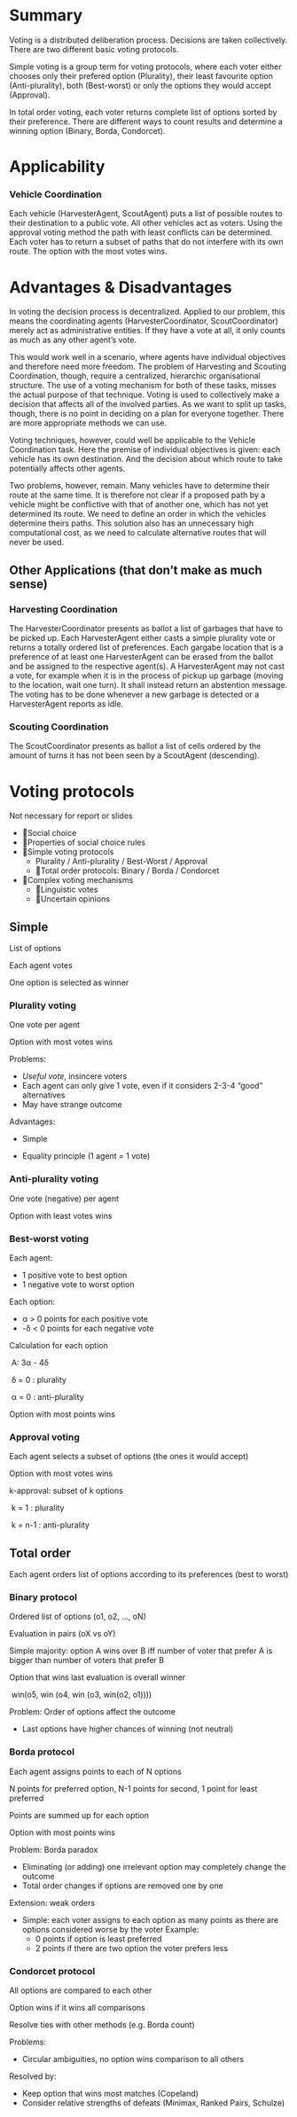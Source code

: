 # Summary

Voting is a distributed deliberation process. Decisions are taken collectively. There are two different basic voting protocols. 

Simple voting is a group term for voting protocols, where each voter either chooses only their prefered option (Plurality), their least favourite option (Anti-plurality), both (Best-worst) or only the options they would accept (Approval).

In total order voting, each voter returns complete list of options sorted by their preference. There are different ways to count results and determine a winning option (Binary, Borda, Condorcet).



# Applicability

### Vehicle Coordination

Each vehicle (HarvesterAgent, ScoutAgent) puts a list of possible routes to their destination to a public vote. All other vehicles act as voters. Using the approval voting method the path with least conflicts can be determined. Each voter has to return a subset of paths that do not interfere with its own route. The option with the most votes wins.



# Advantages & Disadvantages

In voting the decision process is decentralized. Applied to our problem, this means the coordinating agents (HarvesterCoordinator, ScoutCoordinator) merely act as administrative entities. If they have a vote at all, it only counts as much as any other agent’s vote. 

This would work well in a scenario, where agents have individual objectives and therefore need more freedom. The problem of Harvesting and Scouting Coordination, though, require a centralized, hierarchic organisational structure. The use of a voting mechanism for both of these tasks, misses the actual purpose of that technique. Voting is used to collectively make a decision that affects all of the involved parties. As we want to split up tasks, though, there is no point in deciding on a plan for everyone together. There are more appropriate methods we can use.

Voting techniques, however, could well be applicable to the Vehicle Coordination task. Here the premise of individual objectives is given: each vehicle has its own destination. And the decision about which route to take potentially affects other agents. 

Two problems, however, remain. Many vehicles have to determine their route at the same time. It is therefore not clear if a proposed path by a vehicle might be conflictive with that of another one, which has not yet determined its route. We need to define an order in which the vehicles determine theirs paths. This solution also has an unnecessary high computational cost, as we need to calculate alternative routes that will never be used.











## Other Applications (that don’t make as much sense)

### Harvesting Coordination

The HarvesterCoordinator presents as ballot a list of garbages that have to be picked up. Each HarvesterAgent either casts a simple plurality vote or returns a totally ordered list of preferences. Each gargabe location that is a preference of at least one HarvesterAgent can be erased from the ballot and be assigned to the respective agent(s). A HarvesterAgent may not cast a vote, for example when it is in the process of pickup up garbage (moving to the location, wait one turn). It shall instead return an abstention message. The voting has to be done whenever a new garbage is detected or a HarvesterAgent reports as idle.

### Scouting Coordination

The ScoutCoordinator presents as ballot a list of cells ordered by the amount of turns it has not been seen by a ScoutAgent (descending). 









# Voting protocols 

Not necessary for report or slides



- Social choice 
- Properties of social choice rules 
- Simple voting protocols 
  - Plurality / Anti-plurality / Best-Worst / Approval 
  - Total order protocols: Binary / Borda / Condorcet 
- Complex voting mechanisms 
  - Linguistic votes 
  - Uncertain opinions 




## Simple

List of options

Each agent votes

One option is selected as winner



### Plurality voting

One vote per agent

Option with most votes wins

Problems:

- *Useful vote*, insincere voters
- Each agent can only give 1 vote, even if it considers 2-3-4 “good” alternatives
- May have strange outcome

Advantages:

- Simple


- Equality principle (1 agent = 1 vote)



### Anti-plurality voting

One vote (negative) per agent 

Option with least votes wins



### Best-worst voting

Each agent: 

- 1 positive vote to best option
- 1 negative vote to worst option

Each option:

- α > 0 points for each positive vote 
- -δ < 0 points for each negative vote 

Calculation for each option

​	A: 3α - 4δ

​	δ = 0 : plurality

​	α = 0 : anti-plurality

Option with most points wins



### Approval voting

Each agent selects a subset of options (the ones it would accept)

Option with most votes wins

k-approval: subset of k options

​	k = 1 : plurality

​	k = n-1 : anti-plurality



## Total order

Each agent orders list of options according to its preferences (best to worst)



### Binary protocol

Ordered list of options (o1, o2, …, oN)

Evaluation in pairs (oX vs oY)

Simple majority: option A wins over B iff number of voter that prefer A is bigger than number of voters that prefer B

Option that wins last evaluation is overall winner

​	win(o5, win (o4, win (o3, win(o2, o1))))

Problem: Order of options affect the outcome

- Last options have higher chances of winning (not neutral)





### Borda protocol

Each agent assigns points to each of N options

N points for preferred option, N-1 points for second, 1 point for least preferred

Points are summed up for each option

Option with most points wins

Problem: Borda paradox

- Eliminating (or adding) one irrelevant option may completely change the outcome
- Total order changes if options are removed one by one

Extension: weak orders

- Simple: each voter assigns to each option as many points as there are options considered worse by the voter
  Example:
  - 0 points if option is least preferred
  - 2 points if there are two option the voter prefers less





### Condorcet protocol

All options are compared to each other

Option wins if it wins all comparisons

Resolve ties with other methods (e.g. Borda count)

Problems:

- Circular ambiguities, no option wins comparison to all others

Resolved by:

- Keep option that wins most matches (Copeland)
- Consider relative strengths of defeats (Minimax, Ranked Pairs, Schulze)